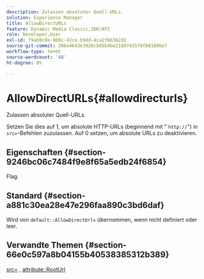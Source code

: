 ```yaml
---
description: Zulassen absoluter Quell-URLs.
solution: Experience Manager
title: AllowDirectURLs
feature: Dynamic Media Classic,SDK/API
role: Developer,User
exl-id: f9ab0c0e-989c-42ce-b9dd-4ca2f6b382d2
source-git-commit: 206e4643e3926cb85b4be2189743578f88180be7
workflow-type: tm+mt
source-wordcount: '48'
ht-degree: 8%

---
```


# AllowDirectURLs{#allowdirecturls}

Zulassen absoluter Quell-URLs.

Setzen Sie dies auf 1, um absolute HTTP-URLs (beginnend mit &quot; `http://`&quot;) in `src=`-Befehlen zuzulassen. Auf 0 setzen, um absolute URLs zu deaktivieren.

## Eigenschaften {#section-9246bc06c7484f9e8f65a5edb24f6854}

Flag.

## Standard {#section-a881c30ea28e47e296faa890c3bd6daf}

Wird von `default::AllowDirectUrls` übernommen, wenn nicht definiert oder leer.

## Verwandte Themen {#section-66e0c597a8b04155b40538385312b389}

[src=](../../../../../ir-api/http-protocol/image-rendering-api-ref/c-ir-http-protocol-ref/c-ir-http-protocol-command-reference/r-ir-src.md#reference-62c98abad22149d68d405ed6aaff8272) ,  [attribute::RootUrl](../../../../../ir-api/material-cat/image-rendering-api-ref/c-ir-material-catalog/c-ir-attributes-reference/r-ir-rooturl.md#reference-b8d706a573814802bd6794223cc78402)
